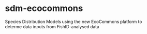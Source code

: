 # sdm-ecocommons
Species Distribution Models using the new EcoCommons platform to determe data inputs from FishID-analysed data
